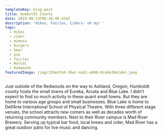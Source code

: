 ```yaml
---
templateKey: blog-post
title: Humboldt County
date: 2019-08-13T06:38:40.434Z
description: 'Hikes, Fairies, Ciders- oh my! '
tags:
  - Hikes
  - cider
  - mimosa
  - burgers
  - beer
  - pie
  - fairies
  - NorCal
  - Redwoods
featuredImage: /img/339e4fa9-36ec-4a61-a048-0ca6e38e1ab4.jpeg
---
```

Just outside of the Redwoods on the way to Ashland, Oregon, Humboldt county hosts the small towns of Eureka, Arcata and Blue Lake. I didn’t expect to find so much activity in these quant small towns. But they are home to various age groups and small businesses. Blue Lake is home to Dell’Arte International School of Physical Theatre. With three different stage venues, the school attracts new comers as well as decades worth of returning community members. Next to their River campus is Mad River Brewery. Serving up typical bar food, local brews and  cider, Mad River has a great outdoor patio for live music and dancing.
